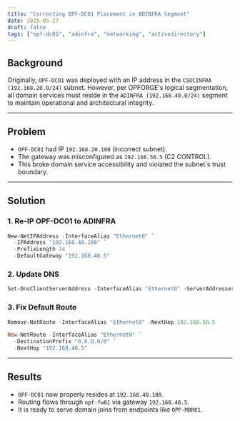 ```yaml
---
title: "Correcting OPF-DC01 Placement in ADINFRA Segment"
date: 2025-05-27
draft: false
tags: ["opf-dc01", "adinfra", "networking", "activedirectory"]
---
```


## Background

Originally, `OPF-DC01` was deployed with an IP address in the `CSOCINFRA (192.168.20.0/24)` subnet. However, per OPFORGE's logical segmentation, all domain services must reside in the `ADINFRA (192.168.40.0/24)` segment to maintain operational and architectural integrity.

---

## Problem

- `OPF-DC01` had IP `192.168.20.100` (incorrect subnet).
- The gateway was misconfigured as `192.168.50.5` (C2 CONTROL).
- This broke domain service accessibility and violated the subnet's trust boundary.

---

## Solution

### 1. Re-IP OPF-DC01 to ADINFRA

```powershell
New-NetIPAddress -InterfaceAlias "Ethernet0" `
  -IPAddress "192.168.40.100" `
  -PrefixLength 24 `
  -DefaultGateway "192.168.40.5"
```

### 2. Update DNS

```powershell
Set-DnsClientServerAddress -InterfaceAlias "Ethernet0" -ServerAddresses "192.168.40.100"
```

### 3. Fix Default Route

```powershell
Remove-NetRoute -InterfaceAlias "Ethernet0" -NextHop 192.168.50.5

New-NetRoute -InterfaceAlias "Ethernet0" `
  -DestinationPrefix "0.0.0.0/0" `
  -NextHop "192.168.40.5"
```

---

## Results

- `OPF-DC01` now properly resides at `192.168.40.100`.
- Routing flows through `opf-fw01` via gateway `192.168.40.5`.
- It is ready to serve domain joins from endpoints like `OPF-MBR01`.

